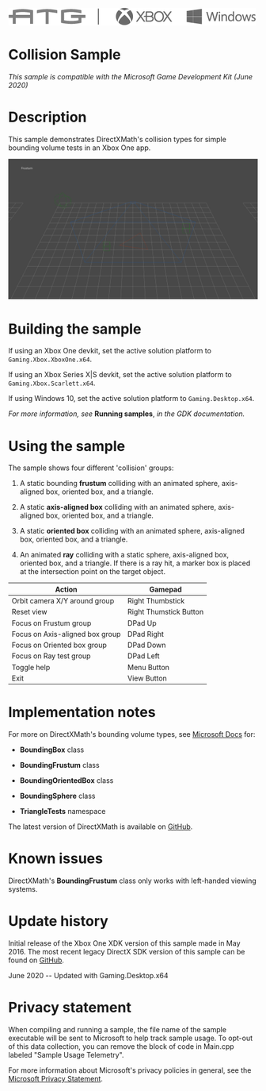   ![](./media/image1.png)

#   Collision Sample

*This sample is compatible with the Microsoft Game Development Kit (June
2020)*

# 

# Description

This sample demonstrates DirectXMath's collision types for simple
bounding volume tests in an Xbox One app.

![C:\\temp\\xbox_screenshot.png](./media/image3.png)

# Building the sample

If using an Xbox One devkit, set the active solution platform to `Gaming.Xbox.XboxOne.x64`.

If using an Xbox Series X|S devkit, set the active solution platform to `Gaming.Xbox.Scarlett.x64`.

If using Windows 10, set the active solution platform to `Gaming.Desktop.x64`.

*For more information, see* __Running samples__, *in the GDK documentation.*

# Using the sample

The sample shows four different 'collision' groups:

1.  A static bounding **frustum** colliding with an animated sphere,
    axis-aligned box, oriented box, and a triangle.

2.  A static **axis-aligned box** colliding with an animated sphere,
    axis-aligned box, oriented box, and a triangle.

3.  A static **oriented box** colliding with an animated sphere,
    axis-aligned box, oriented box, and a triangle.

4.  An animated **ray** colliding with a static sphere, axis-aligned
    box, oriented box, and a triangle. If there is a ray hit, a marker
    box is placed at the intersection point on the target object.

| Action                       |  Gamepad                               |
|------------------------------|---------------------------------------|
| Orbit camera X/Y around group |  Right Thumbstick |
| Reset view                   |  Right Thumstick Button                |
| Focus on Frustum group       |  DPad Up                               |
| Focus on Axis-aligned box group |  DPad Right |
| Focus on Oriented box group  |  DPad Down                             |
| Focus on Ray test group      |  DPad Left                             |
| Toggle help                  |  Menu Button                           |
| Exit                         |  View Button                           |

# Implementation notes

For more on DirectXMath's bounding volume types, see [Microsoft
Docs](https://docs.microsoft.com/windows/desktop/dxmath/directxmath-portal)
for:

-   **BoundingBox** class

-   **BoundingFrustum** class

-   **BoundingOrientedBox** class

-   **BoundingSphere** class

-   **TriangleTests** namespace

The latest version of DirectXMath is available on
[GitHub](https://github.com/Microsoft/DirectXMath).

# Known issues

DirectXMath's **BoundingFrustum** class only works with left-handed
viewing systems.

# Update history

Initial release of the Xbox One XDK version of this sample made in May
2016. The most recent legacy DirectX SDK version of this sample can be
found on
[GitHub](https://github.com/walbourn/directx-sdk-samples/tree/master/Collision).

June 2020 -- Updated with Gaming.Desktop.x64

# Privacy statement

When compiling and running a sample, the file name of the sample
executable will be sent to Microsoft to help track sample usage. To
opt-out of this data collection, you can remove the block of code in
Main.cpp labeled "Sample Usage Telemetry".

For more information about Microsoft's privacy policies in general, see
the [Microsoft Privacy
Statement](https://privacy.microsoft.com/en-us/privacystatement/).

